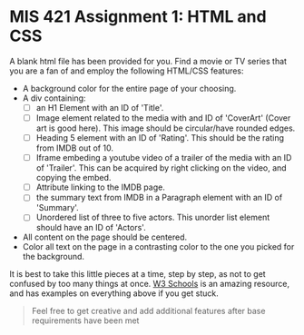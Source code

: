 # MIS 421 Assignment 1: HTML and CSS

A blank html file has been provided for you. Find a movie or TV series that you are a fan of and employ the following HTML/CSS features:
- A background color for the entire page of your choosing.
- A div containing:
  - [ ] an H1 Element with an ID of 'Title'.
  - [ ] Image element related to the media with and ID of 'CoverArt' (Cover art is good here). This image should be circular/have rounded edges.
  - [ ] Heading 5 element with an ID of 'Rating'. This should be the rating from IMDB out of 10. 
  - [ ] Iframe embeding a youtube video of a trailer of the media with an ID of 'Trailer'. This can be acquired by right clicking on the video, and copying the embed.
  - [ ] Attribute linking to the IMDB page.
  - [ ] the summary text from IMDB in a Paragraph element with an ID of 'Summary'.
  - [ ] Unordered list of three to five actors. This unorder list element should have an ID of 'Actors'.
- All content on the page should be centered.
- Color all text on the page in a contrasting color to the one you picked for the background.

It is best to take this little pieces at a time, step by step, as not to get confused by too many things at once. [W3 Schools](https://www.w3schools.com/html/default.asp) is an amazing resource, and has examples on everything above if you get stuck. 
>Feel free to get creative and add additional features after base requirements have been met
